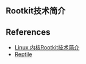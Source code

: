 ## Rootkit技术简介


## References
- [Linux 内核Rootkit技术简介](https://www.freebuf.com/sectool/349135.html)
- [Reptile](https://github.com/f0rb1dd3n/Reptile)
